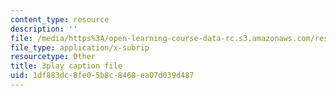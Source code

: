 ```yaml
---
content_type: resource
description: ''
file: /media/https%3A/open-learning-course-data-rc.s3.amazonaws.com/res-2-002-finite-element-procedures-for-solids-and-structures-spring-2010/1df883dc8fe05b8c8468ea07d039d487_ejZtBwLUE3Y.vtt
file_type: application/x-subrip
resourcetype: Other
title: 3play caption file
uid: 1df883dc-8fe0-5b8c-8468-ea07d039d487
---
```

